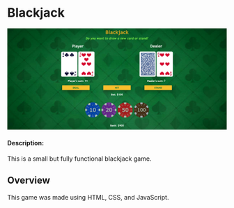 # Blackjack

![](./images/Screenshot.png)

#### Description:

This is a small but fully functional blackjack game.

## Overview

This game was made using HTML, CSS, and JavaScript.
